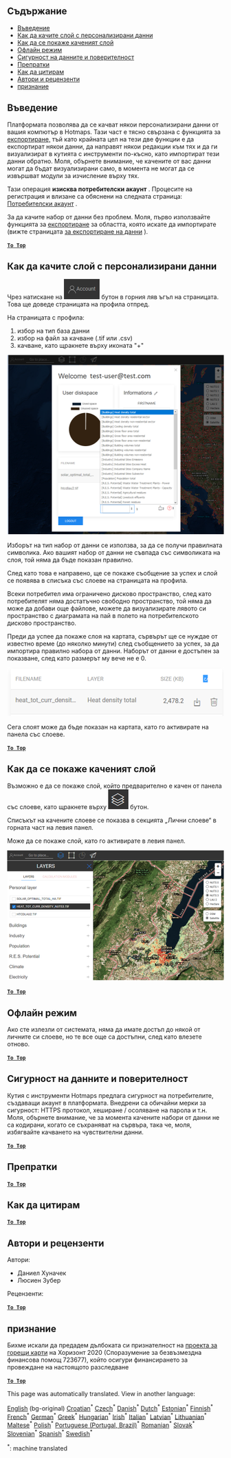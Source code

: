 <h2> Съдържание </h2><ul><li> <a href="#Introduction">Въведение</a> </li><li> <a href="#How-to-upload-a-layer-with-custom-data">Как да качите слой с персонализирани данни</a> </li><li> <a href="#How-to-display-an-uploaded-layer">Как да се покаже каченият слой</a> </li><li> <a href="#Offline-mode">Офлайн режим</a> </li><li> <a href="#Data-security-and-privacy">Сигурност на данните и поверителност</a> </li><li> <a href="#References">Препратки</a> </li><li> <a href="#How-to-cite">Как да цитирам</a> </li><li> <a href="#Authors-and-reviewers">Автори и рецензенти</a> </li><li> <a href="#Acknowledgement">признание</a> </li></ul><h2> Въведение </h2><p> Платформата позволява да се качват някои персонализирани данни от вашия компютър в Hotmaps. Тази част е тясно свързана с функцията за <a href="Data-export-functionalities">експортиране,</a> тъй като крайната цел на тези две функции е да експортират някои данни, да направят някои редакции към тях и да ги визуализират в кутията с инструменти по-късно, като импортират тези данни обратно. Моля, обърнете внимание, че качените от вас данни могат да бъдат визуализирани само, в момента не могат да се извършват модули за изчисление върху тях. </p><p> Тази операция <strong>изисква потребителски акаунт</strong> . Процесите на регистрация и влизане са обяснени на следната страница: <a href="Introduction-to-user-interface#Connect">Потребителски акаунт</a> . </p><p> За да качите набор от данни без проблем. Моля, първо използвайте функцията за <a href="Data-export-functionalities">експортиране</a> за областта, която искате да импортирате (вижте страницата <a href="Data-export-functionalities">за експортиране на данни</a> ). </p><p><ins> <code><strong><a href="#table-of-contents">To Top</a></strong></code> </ins> </p><h2> Как да качите слой с персонализирани данни </h2><p> Чрез натискане на <img alt="бутон за сметка" src="images/account-btn.png"/> бутон в горния ляв ъгъл на страницата. Това ще доведе страницата на профила отпред. </p><p> На страницата с профила: </p><ol><li> избор на тип база данни </li><li> избор на файл за качване (.tif или .csv) </li><li> качване, като щракнете върху иконата &quot;+&quot; </li></ol><p><img alt="качване на страницата на профила" src="images/profile-upload.png"/></p><p> Изборът на тип набор от данни се използва, за да се получи правилната символика. Ако вашият набор от данни не съвпада със символиката на слоя, той няма да бъде показан правилно. </p><p> След като това е направено, ще се покаже съобщение за успех и слой се появява в списъка със слоеве на страницата на профила. </p><p> Всеки потребител има ограничено дисково пространство, след като потребителят няма достатъчно свободно пространство, той няма да може да добави още файлове, можете да визуализирате лявото си пространство с диаграмата на пай в полето на потребителското дисково пространство. </p><p> Преди да успее да покаже слоя на картата, сървърът ще се нуждае от известно време (до няколко минути) след съобщението за успех, за да импортира правилно набора от данни. Наборът от данни е достъпен за показване, след като размерът му вече не е 0. </p><p><img alt="upload_complete" src="images/upload_complete.png"/></p><p> Сега слоят може да бъде показан на картата, като го активирате на панела със слоеве. </p><p><ins> <code><strong><a href="#table-of-contents">To Top</a></strong></code> </ins> </p><h2> Как да се покаже каченият слой </h2><p> Възможно е да се покаже слой, който предварително е качен от панела със слоеве, като щракнете върху <img alt="бутон слоеве" src="images/layers-btn.png"/> бутон. </p><p> Списъкът на качените слоеве се показва в секцията „Лични слоеве“ в горната част на левия панел. </p><p> Може да се покаже слой, като го активирате в левия панел. </p><p><img alt="качване на дисплейния слой" src="images/upload-layers.png"/></p><p><ins> <code><strong><a href="#table-of-contents">To Top</a></strong></code> </ins> </p><h2> Офлайн режим </h2><p> Ако сте излезли от системата, няма да имате достъп до някой от личните си слоеве, но те все още са достъпни, след като влезете отново. </p><p><ins> <code><strong><a href="#table-of-contents">To Top</a></strong></code> </ins> </p><h2> Сигурност на данните и поверителност </h2><p> Кутия с инструменти Hotmaps предлага сигурност на потребителите, създаващи акаунт в платформата. Внедрени са обичайни мерки за сигурност: HTTPS протокол, хеширане / осоляване на парола и т.н. Моля, обърнете внимание, че за момента качените набори от данни не са кодирани, когато се съхраняват на сървъра, така че, моля, избягвайте качването на чувствителни данни. </p><p><ins> <code><strong><a href="#table-of-contents">To Top</a></strong></code> </ins> </p><h2> Препратки </h2><p><ins> <code><strong><a href="#table-of-contents">To Top</a></strong></code> </ins> </p><h2> Как да цитирам </h2><p><ins> <code><strong><a href="#table-of-contents">To Top</a></strong></code> </ins> </p><h2> Автори и рецензенти </h2><p> Автори: </p><ul><li> Даниел Хуначек </li><li> Люсиен Зубер </li></ul><p> Рецензенти: </p><p><ins> <code><strong><a href="#table-of-contents">To Top</a></strong></code> </ins> </p><h2> признание </h2><p> Бихме искали да предадем дълбоката си признателност на <a href="https://www.hotmaps-project.eu">проекта за горещи карти</a> на Хоризонт 2020 (Споразумение за безвъзмездна финансова помощ 723677), който осигури финансирането за провеждане на настоящото разследване </p><p><ins> <code><strong><a href="#table-of-contents">To Top</a></strong></code> </ins> </p>

This page was automatically translated. View in another language:

[English](../en/Data-upload-functionalities.md) (bg-original)  [Croatian](../hr/Data-upload-functionalities.md)<sup>\*</sup> [Czech](../cs/Data-upload-functionalities.md)<sup>\*</sup> [Danish](../da/Data-upload-functionalities.md)<sup>\*</sup> [Dutch](../nl/Data-upload-functionalities.md)<sup>\*</sup> [Estonian](../et/Data-upload-functionalities.md)<sup>\*</sup> [Finnish](../fi/Data-upload-functionalities.md)<sup>\*</sup> [French](../fr/Data-upload-functionalities.md)<sup>\*</sup> [German](../de/Data-upload-functionalities.md)<sup>\*</sup> [Greek](../el/Data-upload-functionalities.md)<sup>\*</sup> [Hungarian](../hu/Data-upload-functionalities.md)<sup>\*</sup> [Irish](../ga/Data-upload-functionalities.md)<sup>\*</sup> [Italian](../it/Data-upload-functionalities.md)<sup>\*</sup> [Latvian](../lv/Data-upload-functionalities.md)<sup>\*</sup> [Lithuanian](../lt/Data-upload-functionalities.md)<sup>\*</sup> [Maltese](../mt/Data-upload-functionalities.md)<sup>\*</sup> [Polish](../pl/Data-upload-functionalities.md)<sup>\*</sup> [Portuguese (Portugal, Brazil)](../pt/Data-upload-functionalities.md)<sup>\*</sup> [Romanian](../ro/Data-upload-functionalities.md)<sup>\*</sup> [Slovak](../sk/Data-upload-functionalities.md)<sup>\*</sup> [Slovenian](../sl/Data-upload-functionalities.md)<sup>\*</sup> [Spanish](../es/Data-upload-functionalities.md)<sup>\*</sup> [Swedish](../sv/Data-upload-functionalities.md)<sup>\*</sup> 

<sup>\*</sup>: machine translated
